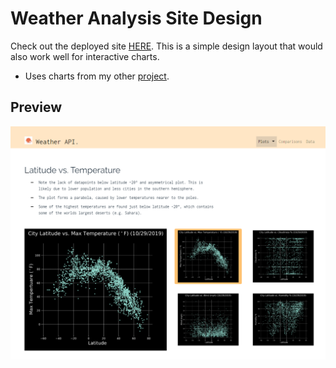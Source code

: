 # Weather Analysis Site Design
Check out the deployed site [HERE](https://l0per.github.io/weather-analysis-design/). This is a simple design layout that would also work well for interactive charts.
* Uses charts from my other [project](https://github.com/L0per/python_api_openweather).

## Preview
<img src="https://github.com/L0per/Web_Design_Challenge/blob/master/img/preview.PNG?raw=true" alt="drawing" width="800"/>
